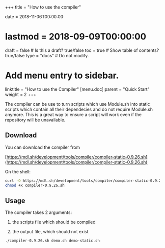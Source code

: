 +++
title = "How to use the compiler"

date = 2018-11-06T00:00:00
# lastmod = 2018-09-09T00:00:00

draft = false # Is this a draft? true/false
toc = true  # Show table of contents? true/false
type = "docs"  # Do not modify.

# Add menu entry to sidebar.
linktitle = "How to use the Compiler"
[menu.doc]
  parent = "Quick Start"
  weight = 2
+++

The compiler can be use to turn scripts which use Module.sh into
static scripts which contain all their dependecies and do not
require Module.sh anymore. This is a great way to ensure a script
will work even if the repository will be unavailable.

## Download

You can download the compiler from

[https://mdl.sh/development/tools/compiler/compiler-static-0.9.26.sh](https://mdl.sh/development/tools/compiler/compiler-static-0.9.26.sh)

On the shell:

```sh
curl -O https://mdl.sh/development/tools/compiler/compiler-static-0.9.26.sh
chmod +x compiler-0.9.26.sh
```

## Usage

The compiler takes 2 arguments:

1. the scripts file which should be compiled

2. the output file, which should not exist

```sh
./compiler-0.9.26.sh demo.sh demo-static.sh
```
